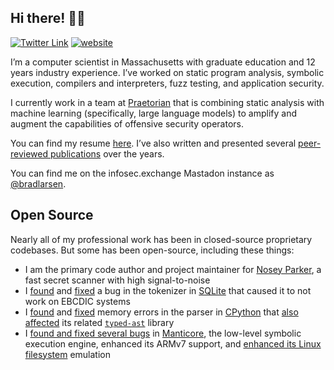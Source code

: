 ## Hi there! 👋🏻

[![Twitter Link](https://img.shields.io/twitter/follow/bradlarsen?style=social)](https://twitter.com/bradlarsen)
[![website](https://img.shields.io/badge/website-bradfordlarsen.com-lightgray)](https://www.bradfordlarsen.com)

I’m a computer scientist in Massachusetts with graduate education and 12 years industry experience. I’ve worked on static program analysis, symbolic execution, compilers and interpreters, fuzz testing, and application security.

I currently work in a team at [Praetorian](https://praetorian.com) that is combining static analysis with machine learning (specifically, large language models) to amplify and augment the capabilities of offensive security operators.

You can find my resume [here](https://bradfordlarsen.com/files/bradford-larsen-computer-scientist.pdf). I’ve also written and presented several [peer-reviewed publications](https://bradfordlarsen.com/publications/) over the years.

You can find me on the infosec.exchange Mastadon instance as <a rel="me" href="https://infosec.exchange/@bradlarsen">@bradlarsen</a>.

## Open Source

Nearly all of my professional work has been in closed-source proprietary codebases. But some has been open-source, including these things:

- I am the primary code author and project maintainer for [Nosey Parker](https://github.com/praetorian-inc/noseyparker), a fast secret scanner with high signal-to-noise
- I [found](https://www.mail-archive.com/sqlite-users@mailinglists.sqlite.org/msg100687.html) and [fixed](https://www.sqlite.org/src/info/4fc6580ffa7232aa) a bug in the tokenizer in [SQLite](https://sqlite.org) that caused it to not work on EBCDIC systems
- I [found](https://bugs.python.org/issue36495) and [fixed](https://github.com/python/cpython/pull/12641) memory errors in the parser in [CPython](https://github.com/python/cpython) that [also affected](https://github.com/python/typed_ast/pull/99) its related [`typed-ast`](https://github.com/python/typed_ast) library
- I [found and fixed several bugs](https://github.com/trailofbits/manticore/pulls?q=is%3Apr+author%3Abradlarsen) in [Manticore](https://github.com/trailofbits/manticore), the low-level symbolic execution engine, enhanced its ARMv7 support, and [enhanced its Linux filesystem](https://github.com/trailofbits/manticore/pull/1673) emulation
